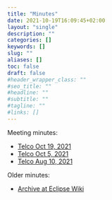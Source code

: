 ```yaml
---
title: "Minutes"
date: 2021-10-19T16:09:45+02:00
layout: "single"
description: ""
categories: []
keywords: []
slug: ""
aliases: []
toc: false
draft: false
#header_wrapper_class: ""
#seo_title: ""
#headline: ""
#subtitle: ""
#tagline: ""
#links: []
---
```


Meeting minutes:

- [Telco Oct 19, 2021](/working-group/minutes/20211019)
- [Telco Oct 5, 2021](/working-group/minutes/20211005)
- [Telco Aug 10, 2021](/working-group/minutes/20210810)

Older minutes:

- [Archive at Eclipse Wiki](https://wiki.eclipse.org/OpenMobilityMeetingMinutes)
